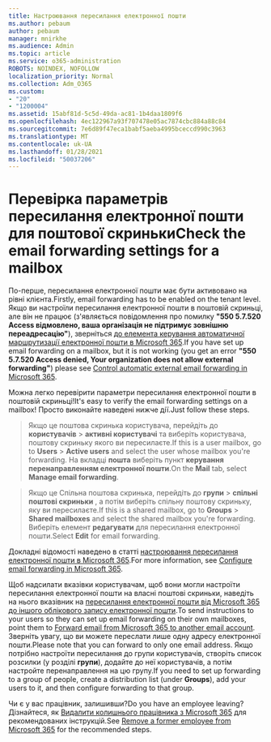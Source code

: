 ```yaml
---
title: Настроювання пересилання електронної пошти
ms.author: pebaum
author: pebaum
manager: mnirkhe
ms.audience: Admin
ms.topic: article
ms.service: o365-administration
ROBOTS: NOINDEX, NOFOLLOW
localization_priority: Normal
ms.collection: Adm_O365
ms.custom:
- "20"
- "1200004"
ms.assetid: 15abf81d-5c5d-49da-ac81-1b4daa1809f6
ms.openlocfilehash: 4ec122967a93f707478e05ac7874cbc884a88c84
ms.sourcegitcommit: 7e6d89f47eca1babf5aeba4995bceccd990c3963
ms.translationtype: MT
ms.contentlocale: uk-UA
ms.lasthandoff: 01/28/2021
ms.locfileid: "50037206"
---
```

# <a name="check-the-email-forwarding-settings-for-a-mailbox"></a><span data-ttu-id="81d72-102">Перевірка параметрів пересилання електронної пошти для поштової скриньки</span><span class="sxs-lookup"><span data-stu-id="81d72-102">Check the email forwarding settings for a mailbox</span></span>

<span data-ttu-id="81d72-103">По-перше, пересилання електронної пошти має бути активовано на рівні клієнта.</span><span class="sxs-lookup"><span data-stu-id="81d72-103">Firstly, email forwarding has to be enabled on the tenant level.</span></span> <span data-ttu-id="81d72-104">Якщо ви настроїли пересилання електронної пошти в поштовій скриньці, але він не працює (з'являється повідомлення про помилку **"550 5.7.520 Access відмовлено, ваша організація не підтримує зовнішню переадресацію"**), зверніться [до елемента керування автоматичної маршрутизації електронної пошти в Microsoft 365](https://docs.microsoft.com/microsoft-365/security/office-365-security/external-email-forwarding?view=o365-worldwide).</span><span class="sxs-lookup"><span data-stu-id="81d72-104">If you have set up email forwarding on a mailbox, but it is not working (you get an error **"550 5.7.520 Access denied, Your organization does not allow external forwarding"**) please see [Control automatic external email forwarding in Microsoft 365](https://docs.microsoft.com/microsoft-365/security/office-365-security/external-email-forwarding?view=o365-worldwide).</span></span>

<span data-ttu-id="81d72-105">Можна легко перевірити параметри пересилання електронної пошти в поштовій скриньці!</span><span class="sxs-lookup"><span data-stu-id="81d72-105">It's easy to verify the email forwarding settings on a mailbox!</span></span> <span data-ttu-id="81d72-106">Просто виконайте наведені нижче дії.</span><span class="sxs-lookup"><span data-stu-id="81d72-106">Just follow these steps.</span></span>
  
> <span data-ttu-id="81d72-107">Якщо це поштова скринька користувача, перейдіть до **користувачів** \> **активні користувачі** та виберіть користувача, поштову скриньку якого ви пересилаєте.</span><span class="sxs-lookup"><span data-stu-id="81d72-107">If this is a user mailbox, go to **Users** \> **Active users** and select the user whose mailbox you're forwarding.</span></span> <span data-ttu-id="81d72-108">На вкладці **пошта** виберіть пункт **керування перенаправленням електронної пошти**.</span><span class="sxs-lookup"><span data-stu-id="81d72-108">On the **Mail** tab, select **Manage email forwarding**.</span></span>

> <span data-ttu-id="81d72-109">Якщо це Спільна поштова скринька, перейдіть до **групи** \> **спільні поштові скриньки** , а потім виберіть спільну поштову скриньку, яку ви пересилаєте.</span><span class="sxs-lookup"><span data-stu-id="81d72-109">If this is a shared mailbox, go to **Groups** \> **Shared mailboxes** and select the shared mailbox you're forwarding.</span></span> <span data-ttu-id="81d72-110">Виберіть елемент **редагувати** для пересилання електронної пошти.</span><span class="sxs-lookup"><span data-stu-id="81d72-110">Select **Edit** for email forwarding.</span></span>

<span data-ttu-id="81d72-111">Докладні відомості наведено в статті [настроювання пересилання електронної пошти в Microsoft 365](https://docs.microsoft.com/microsoft-365/admin/email/configure-email-forwarding).</span><span class="sxs-lookup"><span data-stu-id="81d72-111">For more information, see [Configure email forwarding in Microsoft 365](https://docs.microsoft.com/microsoft-365/admin/email/configure-email-forwarding).</span></span>
  
<span data-ttu-id="81d72-112">Щоб надсилати вказівки користувачам, щоб вони могли настроїти пересилання електронної пошти на власні поштові скриньки, наведіть на нього вказівник на [пересилання електронної пошти від Microsoft 365 до іншого облікового запису електронної пошти](https://support.office.com/article/Forward-email-from-Office-365-to-another-email-account-1ed4ee1e-74f8-4f53-a174-86b748ff6a0e).</span><span class="sxs-lookup"><span data-stu-id="81d72-112">To send instructions to your users so they can set up email forwarding on their own mailboxes, point them to [Forward email from Microsoft 365 to another email account](https://support.office.com/article/Forward-email-from-Office-365-to-another-email-account-1ed4ee1e-74f8-4f53-a174-86b748ff6a0e).</span></span> <span data-ttu-id="81d72-113">Зверніть увагу, що ви можете переслати лише одну адресу електронної пошти.</span><span class="sxs-lookup"><span data-stu-id="81d72-113">Please note that you can forward to only one email address.</span></span> <span data-ttu-id="81d72-114">Якщо потрібно настроїти пересилання до групи користувачів, створіть список розсилки (у розділі **групи**), додайте до неї користувачів, а потім настройте перенаправлення на цю групу.</span><span class="sxs-lookup"><span data-stu-id="81d72-114">If you need to set up forwarding to a group of people, create a distribution list (under **Groups**), add your users to it, and then configure forwarding to that group.</span></span>
  
<span data-ttu-id="81d72-115">Чи є у вас працівник, залишивши?</span><span class="sxs-lookup"><span data-stu-id="81d72-115">Do you have an employee leaving?</span></span> <span data-ttu-id="81d72-116">Дізнайтеся, як [Видалити колишнього працівника з Microsoft 365](https://docs.microsoft.com/microsoft-365/admin/add-users/remove-former-employee) для рекомендованих інструкцій.</span><span class="sxs-lookup"><span data-stu-id="81d72-116">See [Remove a former employee from Microsoft 365](https://docs.microsoft.com/microsoft-365/admin/add-users/remove-former-employee) for the recommended steps.</span></span>